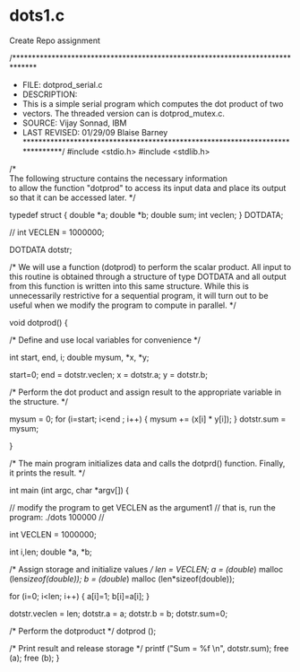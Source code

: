 # dots1.c
Create Repo assignment

/******************************************************************************
* FILE: dotprod_serial.c
* DESCRIPTION:
*   This is a simple serial program which computes the dot product of two 
*   vectors.  The threaded version can is dotprod_mutex.c.
* SOURCE: Vijay Sonnad, IBM
* LAST REVISED: 01/29/09 Blaise Barney
******************************************************************************/
#include <stdio.h>
#include <stdlib.h>

/*   
The following structure contains the necessary information  
to allow the function "dotprod" to access its input data and 
place its output so that it can be accessed later. 
*/

typedef struct 
{
  double      *a;
  double      *b;
  double     sum; 
  int    veclen; 
} DOTDATA;

// int VECLEN = 1000000;

DOTDATA dotstr; 

/*
We will use a function (dotprod) to perform the scalar product. 
All input to this routine is obtained through a structure of 
type DOTDATA and all output from this function is written into
this same structure.  While this is unnecessarily restrictive 
for a sequential program, it will turn out to be useful when
we modify the program to compute in parallel.
*/

void dotprod()
{

/* Define and use local variables for convenience */

   int start, end, i; 
   double mysum, *x, *y;

   start=0;
   end = dotstr.veclen;
   x = dotstr.a;
   y = dotstr.b;

/*
Perform the dot product and assign result
to the appropriate variable in the structure. 
*/

   mysum = 0;
   for (i=start; i<end ; i++) 
    {
      mysum += (x[i] * y[i]);
    }
   dotstr.sum = mysum;

}

/*
The main program initializes data and calls the dotprd() function.
Finally, it prints the result.
*/

int main (int argc, char *argv[])
{

// modify the program to get VECLEN as the argument1
// that is, run the program: ./dots 100000
//

int VECLEN = 1000000;

int i,len;
double *a, *b;
   
/* Assign storage and initialize values */
len = VECLEN;
a = (double*) malloc (len*sizeof(double));
b = (double*) malloc (len*sizeof(double));
  
for (i=0; i<len; i++) {
  a[i]=1;
  b[i]=a[i];
  }

dotstr.veclen = len; 
dotstr.a = a; 
dotstr.b = b; 
dotstr.sum=0;

/* Perform the  dotproduct */
dotprod ();

/* Print result and release storage */ 
printf ("Sum =  %f \n", dotstr.sum);
free (a);
free (b);
}
